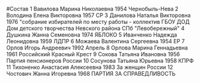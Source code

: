 #Состав
1 Вавилова Марина Николаевна 1954 Чернобыль-Нева
2 Володина Елена Викторовна 1957 СР
3 Данилова Наталья Викторовна 1976 \"собрание избирателей по месту работы - коллектив ГБОУ ДОД Дом детского творчества Невского района СПб \"Левобережный\"
4 Душкина Жанна Семеновна 1974 ЯБЛОКО
5 Иванченко Надежда Леонидовна 1959 ЛДПР
6 Можаева Валентина Сергеевна 1954 ЕР
7 Орлов Игорь Андреевич 1992 Апрель
8 Орлова Марина Геннадьевна 1961 Российский Красный Крест
9 Сокова Татьяна Ивановна 1956 Партия пенсионеров России
10 Сосунова Татьяна Юрьевна 1958 КПРФ
11 Тихоненко Анастасия Алексеевна 1983 За женщин России
12 Чостович Жанна Игоревна 1968 ПАРТИЯ ЗА СПРАВЕДЛИВОСТЬ
